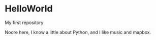 # HelloWorld
My first repository

Noore here, I know a little about Python, and I like music and mapbox.
